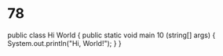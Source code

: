 # 78
public class Hi World {
    public static void main 10 (string[] args) {
        System.out.println("Hi, World!");
    }
}
